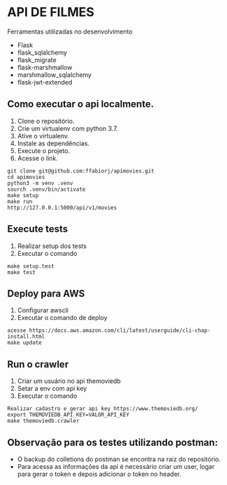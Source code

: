 # API DE FILMES
Ferramentas utilizadas no desenvolvimento
* Flask
* flask_sqlalchemy
* flask_migrate
* flask-marshmallow
* marshmallow_sqlalchemy
* flask-jwt-extended

## Como executar o api localmente.

1. Clone o repositório.
2. Crie um virtualenv com python 3.7.
3. Ative o virtualenv.
4. Instale as dependências.
5. Execute o projeto.
6. Acesse o link.


```
git clone git@github.com:ffabiorj/apimovies.git
cd apimovies
python3 -m venv .venv
sourch .venv/bin/activate
make setup
make run
http://127.0.0.1:5000/api/v1/movies
```

## Execute tests
1. Realizar setup dos tests
2. Executar o comando

```
make setup.test
make test
```

## Deploy para AWS
1. Configurar awscli
2. Executar o comando de deploy

```
acesse https://docs.aws.amazon.com/cli/latest/userguide/cli-chap-install.html
make update
```

## Run o crawler
1. Criar um usuário no api themoviedb
2. Setar a env com api key
3. Executar o comando

```
Realizar cadastro e gerar api key https://www.themoviedb.org/
export THEMOVIEDB_API_KEY=VALOR_API_KEY
make themoviedb.crawler
```

## Observação para os testes utilizando postman:
* O backup do colletions do postman se encontra na raiz do repositório.
* Para acessa as informações da api é necessário criar um user, logar para gerar o token e depois adicionar o token no header.